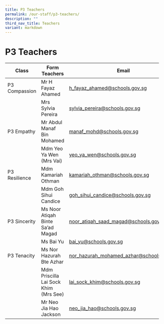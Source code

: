 ```yaml
---
title: P3 Teachers
permalink: /our-staff/p3-teachers/
description: ""
third_nav_title: Teachers
variant: markdown
---
```

<h1><b>P3 Teachers</b></h1>


| Class | Form Teachers | Email |
| -------- | -------- | -------- |
| P3 Compassion   | Mr H Fayaz Ahamed   | [h_fayaz_ahamed@schools.gov.sg](mailto:h_fayaz_ahamed@schools.gov.sg)    |
| |Mrs Sylvia Pereira|[sylvia_pereira@schools.gov.sg](mailto:sylvia_pereira@schools.gov.sg)|
|P3 Empathy|Mr Abdul Manaf Bin Mohamed|[manaf_mohd@schools.gov.sg](mailto:manaf_mohd@schools.gov.sg)|
| |Mdm Yeo Ya Wen (Mrs Vai)|[yeo_ya_wen@schools.gov.sg](mailto:yeo_ya_wen@schools.gov.sg)|
|P3 Resilience|Mdm Kamariah Othman|[kamariah_othman@schools.gov.sg](mailto:kamariah_othman@schools.gov.sg)|
| |Mdm Goh Sihui Candice|[goh_sihui_candice@schools.gov.sg](mailto:goh_sihui_candice@schools.gov.sg)|
|P3 Sincerity|Ms Noor Atiqah Binte Sa’ad Magad|[noor_atiqah_saad_magad@schools.gov.sg](mailto:noor_atiqah_saad_magad@schools.gov.sg)|
| |Ms Bai Yu|[bai_yu@schools.gov.sg](mailto:bai_yu@schools.gov.sg)|
|P3 Tenacity|Ms Nor Hazurah Bte Azhar|[nor_hazurah_mohamed_azhar@schools.gov.sg](mailto:nor_hazurah_mohamed_azhar@schools.gov.sgg)|
||Mdm Priscilla Lai Sock Khim (Mrs See) |[lai_sock_khim@schools.gov.sg](mailto:lai_sock_khim@schools.gov.sg)|
||Mr Neo Jia Hao Jackson|[neo_jia_hao@schools.gov.sg](mailto:nneo_jia_hao@schools.gov.sg)|